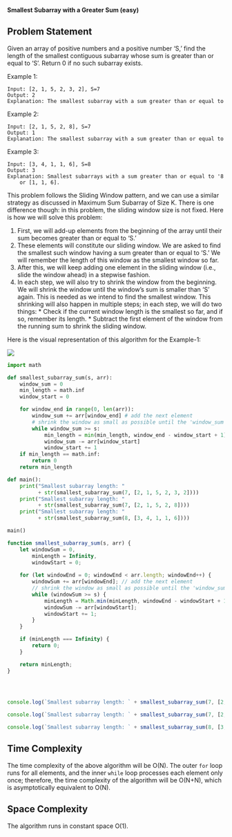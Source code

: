 **Smallest Subarray with a Greater Sum (easy)**

## Problem Statement  

Given an array of positive numbers and a positive number ‘S,’ find the length of the smallest contiguous subarray whose sum is greater than or equal to ‘S’. Return 0 if no such subarray exists.

Example 1: 
```
Input: [2, 1, 5, 2, 3, 2], S=7
Output: 2
Explanation: The smallest subarray with a sum greater than or equal to '7' is [5, 2].
```

Example 2:
```
Input: [2, 1, 5, 2, 8], S=7   
Output: 1  
Explanation: The smallest subarray with a sum greater than or equal to '7' is [8].  
```

Example 3:
```
Input: [3, 4, 1, 1, 6], S=8   
Output: 3  
Explanation: Smallest subarrays with a sum greater than or equal to '8' are [3, 4, 1]   
    or [1, 1, 6].  
```


This problem follows the Sliding Window pattern, and we can use a similar strategy as discussed in Maximum Sum Subarray of Size K. There is one difference though: in this problem, the sliding window size is not fixed. Here is how we will solve this problem:

  1. First, we will add-up elements from the beginning of the array until their sum becomes greater than or equal to ‘S.’
  2. These elements will constitute our sliding window. We are asked to find the smallest such window having a sum greater than or equal to ‘S.’ We will remember the length of this window as the smallest window so far.
  3. After this, we will keep adding one element in the sliding window (i.e., slide the window ahead) in a stepwise fashion.
  4. In each step, we will also try to shrink the window from the beginning. We will shrink the window until the window’s sum is smaller than ‘S’ again. This is needed as we intend to find the smallest window. This shrinking will also happen in multiple steps; in each step, we will do two things:
    * Check if the current window length is the smallest so far, and if so, remember its length.
    * Subtract the first element of the window from the running sum to shrink the sliding window.

Here is the visual representation of this algorithm for the Example-1:

![](https://lwfiles.mycourse.app/systemdesign-public/09239ba7d1c561e486fc20f32786e742.png)

```python
import math

def smallest_subarray_sum(s, arr):  
	window_sum = 0
	min_length = math.inf
	window_start = 0

	for window_end in range(0, len(arr)):
		window_sum += arr[window_end] # add the next element
		# shrink the window as small as possible until the 'window_sum' is smaller than 's'
		while window_sum >= s:
			min_length = min(min_length, window_end - window_start + 1)
			window_sum -= arr[window_start]
			window_start += 1
	if min_length == math.inf:
		return 0
	return min_length

def main():
	print("Smallest subarray length: " 
		  + str(smallest_subarray_sum(7, [2, 1, 5, 2, 3, 2])))
	print("Smallest subarray length: " 
		  + str(smallest_subarray_sum(7, [2, 1, 5, 2, 8])))
	print("Smallest subarray length: " 
		  + str(smallest_subarray_sum(8, [3, 4, 1, 1, 6])))  

main()
```


```js
function smallest_subarray_sum(s, arr) {
	let windowSum = 0,
		minLength = Infinity,
		windowStart = 0;
	
	for (let windowEnd = 0; windowEnd < arr.length; windowEnd++) {
		windowSum += arr[windowEnd]; // add the next element
		// shrink the window as small as possible until the 'window_sum' is smaller than 's'
		while (windowSum >= s) {
			minLength = Math.min(minLength, windowEnd - windowStart + 1);
			windowSum -= arr[windowStart];
			windowStart += 1;
		}
	}

	if (minLength === Infinity) {
		return 0;
	}

	return minLength;
}

  
  

console.log(`Smallest subarray length: ` + smallest_subarray_sum(7, [2, 1, 5, 2, 3, 2]));

console.log(`Smallest subarray length: ` + smallest_subarray_sum(7, [2, 1, 5, 2, 8]));

console.log(`Smallest subarray length: ` + smallest_subarray_sum(8, [3, 4, 1, 1, 6]));

```


## Time Complexity  
The time complexity of the above algorithm will be O(N). The outer `for` loop runs for all elements, and the inner `while` loop processes each element only once; therefore, the time complexity of the algorithm will be O(N+N), which is asymptotically equivalent to O(N).

## Space Complexity
The algorithm runs in constant space O(1).

  

